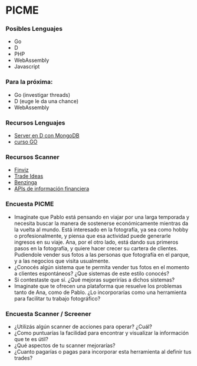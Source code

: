 # PICME

### Posibles Lenguajes
- Go
- D 
- PHP
- WebAssembly
- Javascript

### Para la próxima:
- Go (investigar threads)
- D (euge le da una chance)
- WebAssembly

### Recursos Lenguajes
- [Server en D con MongoDB](https://d.readthedocs.io/en/latest/examples.html#web-application)
- [curso GO](https://www.youtube.com/watch?v=G3PvTWRIhZA&list=PLQVvvaa0QuDeF3hP0wQoSxpkqgRcgxMqXScanner)

### Recursos Scanner
- [Finviz](https://finviz.com/)
- [Trade Ideas](https://www.trade-ideas.com/products/)
- [Benzinga](https://pro.benzinga.com/screener/)
- [APIs de información financiera](https://towardsdatascience.com/best-5-free-stock-market-apis-in-2019-ad91dddec984)

### Encuesta PICME
- Imaginate que Pablo está pensando en viajar por una larga temporada y necesita buscar la manera de sostenerse económicamente mientras da la vuelta al mundo. Está interesado en la fotografía, ya sea como hobby o profesionalmente, y piensa que esa actividad puede generarle ingresos en su viaje.
Ana, por el otro lado, está dando sus primeros pasos en la fotografía, y quiere hacer crecer su cartera de clientes. Pudiendole vender sus fotos a las personas que fotografía en el parque, y a las negocios que visita usualmente.
- ¿Conocés algún sistema que te permita vender tus fotos en el momento a clientes espontáneos? ¿Que sistemas de este estilo conocés?
- Si contestaste que sí. ¿Qué mejoras sugerirías a dichos sistemas?
- Imaginate que te ofrecen una plataforma que resuelve los problemas tanto de Ana, como de Pablo. ¿Lo incorporarías como una herramienta para facilitar tu trabajo fotográfico?

### Encuesta Scanner / Screener
- ¿Utilizás algún scanner de acciones para operar? ¿Cuál?
- ¿Como puntuarías la facilidad para encontrar y visualizar la información que te es útil?
- ¿Qué aspectos de tu scanner mejorarías?
- ¿Cuanto pagarías o pagas para incorporar esta herramienta al definir tus trades?
